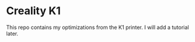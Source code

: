 # Creality K1
This repo contains my optimizations from the K1 printer. I will add a tutorial later.
